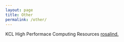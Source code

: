 ```yaml
---
layout: page
title: Other
permalink: /other/
---
```


KCL High Performace Computing Resources
<a href="/other/pdfs/kcl_computing.md" target="_blank">rosalind.</a>